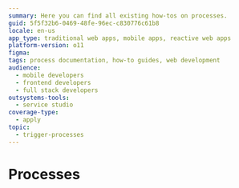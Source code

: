 ```yaml
---
summary: Here you can find all existing how-tos on processes.
guid: 5f5f32b6-0469-48fe-96ec-c830776c61b8
locale: en-us
app_type: traditional web apps, mobile apps, reactive web apps
platform-version: o11
figma:
tags: process documentation, how-to guides, web development
audience:
  - mobile developers
  - frontend developers
  - full stack developers
outsystems-tools:
  - service studio
coverage-type:
  - apply
topic:
  - trigger-processes
---
```


# Processes
